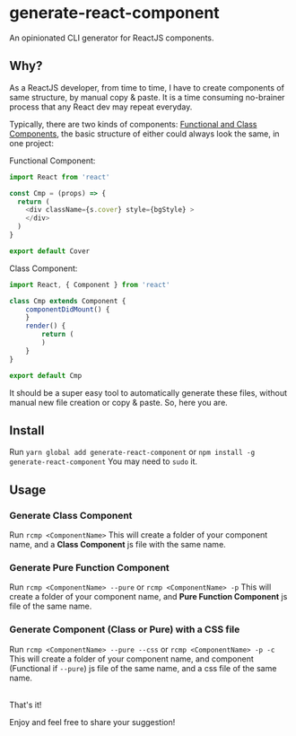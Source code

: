 # generate-react-component

An opinionated CLI generator for ReactJS components.
<br>
## Why?
As a ReactJS developer, from time to time, I have to create components of same structure, by manual copy & paste. It is a time consuming no-brainer process that any React dev may repeat everyday. 

Typically, there are two kinds of components: [Functional and Class Components](https://facebook.github.io/react/docs/components-and-props.html#functional-and-class-components), the basic structure of either could always look the same, in one project:

Functional Component:
```javascript
import React from 'react'

const Cmp = (props) => {
  return (
    <div className={s.cover} style={bgStyle} >
    </div>
  )
}

export default Cover
```
Class Component:
```javascript
import React, { Component } from 'react'

class Cmp extends Component {
	componentDidMount() {
	}
	render() {
		return (
		)
	}
}

export default Cmp	
```
It should be a super easy tool to automatically generate these files, without manual new file creation or copy & paste. So, here you are.
<br>
## Install
Run
```yarn global add generate-react-component```
or
```npm install -g generate-react-component```
You may need to ```sudo``` it.
<br>
## Usage
### Generate Class Component
Run
```rcmp <ComponentName>```
This will create a folder of your component name, and a **Class Component** js file with the same name.
<br>
### Generate Pure Function Component
Run
```rcmp <ComponentName> --pure```
or
```rcmp <ComponentName> -p```
This will create a folder of your component name, and **Pure Function Component** js file of the same name.
<br>
### Generate Component (Class or Pure) with a CSS file
Run
```rcmp <ComponentName> --pure --css```
or
```rcmp <ComponentName> -p -c```
This will create a folder of your component name, and component (Functional if ```--pure```) js file of the same name, and a css file of the same name.

<br>
That's it!

Enjoy and feel free to share your suggestion!